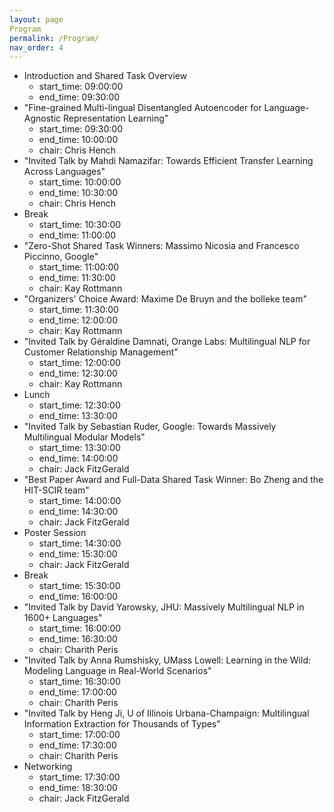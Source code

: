 ```yaml
---
layout: page
Program
permalink: /Program/
nav_order: 4
---
```


- Introduction and Shared Task Overview
    - start_time: 09:00:00
    - end_time: 09:30:00
- "Fine-grained Multi-lingual Disentangled Autoencoder for Language-Agnostic Representation Learning"
    - start_time: 09:30:00
    - end_time: 10:00:00
    - chair: Chris Hench
- "Invited Talk by Mahdi Namazifar: Towards Efficient Transfer Learning Across Languages"
    - start_time: 10:00:00
    - end_time: 10:30:00
    - chair: Chris Hench
- Break
    - start_time: 10:30:00
    - end_time: 11:00:00
- "Zero-Shot Shared Task Winners: Massimo Nicosia and Francesco Piccinno, Google"
    - start_time: 11:00:00
    - end_time: 11:30:00
    - chair: Kay Rottmann
- "Organizers' Choice Award: Maxime De Bruyn and the bolleke team"
    - start_time: 11:30:00
    - end_time: 12:00:00
    - chair: Kay Rottmann
- "Invited Talk by Géraldine Damnati, Orange Labs: Multilingual NLP for Customer Relationship Management"
    - start_time: 12:00:00
    - end_time: 12:30:00
    - chair: Kay Rottmann
- Lunch
    - start_time: 12:30:00
    - end_time: 13:30:00
- "Invited Talk by Sebastian Ruder, Google: Towards Massively Multilingual Modular Models"
    - start_time: 13:30:00
    - end_time: 14:00:00
    - chair: Jack FitzGerald
- "Best Paper Award and Full-Data Shared Task Winner: Bo Zheng and the HIT-SCIR team"
    - start_time: 14:00:00
    - end_time: 14:30:00
    - chair: Jack FitzGerald
- Poster Session
    - start_time: 14:30:00
    - end_time: 15:30:00
    - chair: Jack FitzGerald
- Break
    - start_time: 15:30:00
    - end_time: 16:00:00
- "Invited Talk by David Yarowsky, JHU: Massively Multilingual NLP in 1600+ Languages"
    - start_time: 16:00:00
    - end_time: 16:30:00
    - chair: Charith Peris
- "Invited Talk by Anna Rumshisky, UMass Lowell: Learning in the Wild: Modeling Language in Real-World Scenarios"
    - start_time: 16:30:00
    - end_time: 17:00:00
    - chair: Charith Peris
- "Invited Talk by Heng Ji, U of Illinois Urbana-Champaign: Multilingual Information Extraction for Thousands of Types"
    - start_time: 17:00:00
    - end_time: 17:30:00
    - chair: Charith Peris
- Networking
    - start_time: 17:30:00
    - end_time: 18:30:00
    - chair: Jack FitzGerald


